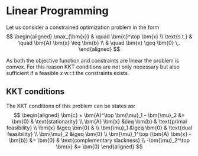 # Linear Programming

Let us consider a constrained optimization problem in the form
$$
\begin{aligned}
	\max_{\bm{x}} & \quad \bm{c}^\top \bm{x} \\
	\text{s.t.} & \quad \bm{A} \bm{x} \leq \bm{b} \\
	            & \quad \bm{x} \geq \bm{0} \,.
\end{aligned}
$$

As both the objective function and constraints are linear the problem is convex. For this reason KKT conditions are not only necessary but also sufficient if a feasible $x$ w.r.t the constraints exists.

## KKT conditions
The KKT conditions of this problem can be states as:
$$
\begin{aligned}
\bm{c} + \bm{A}^\top \bm{\mu}_1 - \bm{\mu}_2 &= \bm{0} & \text{stationarity} \\
\bm{A} \bm{x} &\leq \bm{b} & \text{primal feasibility} \\
\bm{x} &\geq \bm{0} & \\ 
\bm{\mu}_1 &\geq \bm{0} & \text{dual feasibility} \\
\bm{\mu}_2 &\geq \bm{0} \\
\bm{\mu}_1^\top (\bm{A} \bm{x} - \bm{b}) &= \bm{0} & \text{complementary slackness} \\
-\bm{\mu}_2^\top \bm{x} &= \bm{0}
\end{aligned}
$$
